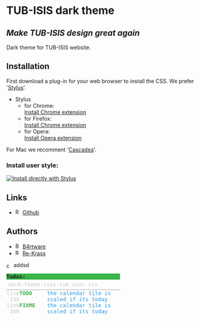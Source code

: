 # TUB-ISIS dark theme
## *Make TUB-ISIS design great again*
Dark theme for TUB-ISIS website.

## Installation
First download a plug-in for your web browser to install the CSS. We prefer '[Stylus](https://github.com/openstyles/stylus)'. <br>
- Stylus <br>
  - for Chrome: <br>
[Install Chrome extension](https://chrome.google.com/webstore/detail/stylus/clngdbkpkpeebahjckkjfobafhncgmne) <br>
  - for Firefox: <br>
[Install Chrome extension](https://addons.mozilla.org/firefox/addon/styl-us/) <br>
  - for Opera: <br>
[Install Opera extension](https://addons.opera.com/extensions/details/stylus/) <br>

For Mac we recomment '[Cascadea](https://cascadea.app/)'.

### Install user style:
[![Install directly with Stylus](https://img.shields.io/badge/Install%20directly%20with-Stylus-238b8b.svg)](https://raw.githubusercontent.com/Re-Krass/Dark-Theme-ISIS-TUB/master/dark-theme-isis-tub.user.css) 

## Links
- <img src="https://github.githubassets.com/images/modules/logos_page/GitHub-Mark.png" height="15" alt="Re-Krass profile picture"> [Github](https://github.com/Re-Krass/Dark-Theme-ISIS-TUB) <br>

## Authors 
- <img src="https://avatars1.githubusercontent.com/u/34386047?s=460&v=4" height="15" alt="B4rtware profile picture"> [B4rtware](https://github.com/B4rtware) <br>
- <img src="https://avatars0.githubusercontent.com/u/38668040?s=460&v=4" height="15" alt="Re-Krass profile picture"> [Re-Krass](https://github.com/Re-Krass)




<p style="">
    <img style="height:15px; vertical-align: middle;" src="https://avatars0.githubusercontent.com/u/38668040?s=460&v=4" alt="centered image" />
    addsd
</p>
<style>
.info {
  width: 300px;
  font-family: 'Source Code Pro', monospace;
}

.todos__item__line, .todos__item__type, .todos__item__message {
  padding: 5px;
}

.todos {
  background-color: #303030;
}
.todos__header {
  background-color: #39b54a;
  font-weight: bold;
}
.todos__file {
  border-bottom: 2px solid #c8c8c8;
  color: #c8c8c8;
  padding: 5px;
}
.todos__item {
  display: flex;
  justify-content: flex-start;
}
.todos__item__line {
  color: #c8c8c8;
  width: 20%;
  text-align: right;
}
.todos__item__type {
  color: #39b54a;
  font-weight: bold;
  width: 8rem;
}
.todos__item__message {
  color: #319ae3;
}
</style>
<link href="https://fonts.googleapis.com/css?family=Source+Code+Pro" rel="stylesheet"> 
<section class="info">
  <div class="todos">
    <div class="todos__header">Todos:</div>
    <div class="todos__file">dark-theme-isis-tub.user.css</div>
    <div class="todos__item-container">
      <div class="todos__item">
        <div class="todos__item__line">line 138</div>
        <div class="todos__item__type">TODO</div>
        <div class="todos__item__message">the calendar tile is scaled if its today</div>
      </div>
    </div>
    <div class="todos__item-container">
      <div class="todos__item">
        <div class="todos__item__line">line 208</div>
        <div class="todos__item__type">FIXME</div>
        <div class="todos__item__message">the calendar tile is scaled if its today</div>
      </div>
    </div>
  </div>
</section>
